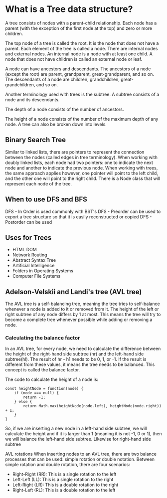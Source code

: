 # What is a Tree data structure?

A tree consists of nodes with a parent-child relationship. Each node has a parent (with the exception of the first node at the top) and zero or more children. 

The top node of a tree is called the root. It is the node that does not have a parent. Each element of the tree is called a node. There are internal nodes and external nodes. An internal node is a node with at least one child. A node that does not have children is called an external node or leaf. 

A node can have ancestors and descendants. The ancestors of a node (except the root) are parent, grandparent, great-grandparent, and so on. The descendants of a node are children, grandchildren, great-grandchildren, and so on. 

Another terminology used with trees is the subtree. A subtree consists of a node and its descendants. 

The depth of a node consists of the number of ancestors. 

The height of a node consists of the number of the maximum depth of any node. A tree can also be broken down into levels. 

## Binary Search Tree

Similar to linked lists, there are pointers to represent the connection between the nodes (called edges in tree terminology). When working with doubly linked lists, each node had two pointers: one to indicate the next node and another to indicate the previous node. When working with trees, the same approach applies however, one pointer will point to the left child, and the other one will point to the right child. There is a Node class that will represent each node of the tree. 

## When to use DFS and BFS
DFS - In Order is used commonly with BST's
DFS - Preorder can be used to export a tree structure so that it is easily reconstructed or copied
DFS - Postorder can be used 

## Uses for Trees
- HTML DOM
- Network Routing
- Abstract Syntax Tree
- Artificial Intelligence
- Folders in Operating Systems
- Computer File Systems

## Adelson-Velskii and Landi's tree (AVL tree)

The AVL tree is a self-balancing tree, meaning the tree tries to self-balance whenever a node is added to it or removed from it. The height of the left or right subtree of any node differs by 1 at most. This means the tree will try to become a complete tree whenever possible while adding or removing a node.

### Calculating the balance factor

In an AVL tree, for every node, we need to calculate the difference between the height of the right-hand side subtree (hr) and the left-hand side subtree(hl). The result of hr - h1 needs to be 0, 1, or -1. If the result is different from these values, it means the tree needs to be balanced. This concept is called the balance factor.
 
The code to calculate the height of a node is:
```
const heightNode = function(node) {
    if (node === null) {
        return -1;
    } else {
        return Math.max(heightNode(node.left), heightNode(node.right)) + 1;
    }
}
```

So, if we are inserting a new node in a left-hand side subtree, we will calculate the height and if it is larger than 1 (meaning it is not -1, 0 or 1), then we will balance the left-hand side subtree. Likewise for right-hand side subtree

AVL rotations 
When inserting nodes to an AVL tree, there are two balance processes that can be used: simple rotation or double notation. Between simple rotation and double rotation, there are four scenarios: 
- Right-Right (RR): This is a single rotation to the left
- Left-Left (LL): This is a single rotation to the right
- Left-Right (LR): This is a double rotation to the right
- Right-Left (RL): This is a double rotation to the left